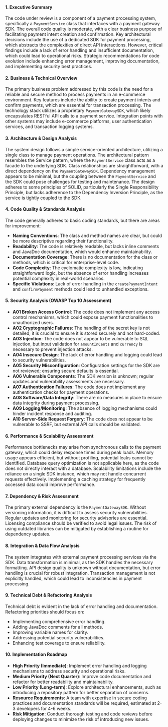 #### 1. Executive Summary
The code under review is a component of a payment processing system, specifically a `PaymentService` class that interfaces with a payment gateway SDK. The overall code quality is moderate, with a clear business purpose of facilitating payment intent creation and confirmation. Key architectural decisions include the use of a dedicated SDK for payment processing, which abstracts the complexities of direct API interactions. However, critical findings include a lack of error handling and insufficient documentation, which could lead to operational risks. Strategic recommendations for code evolution include enhancing error management, improving documentation, and implementing security best practices.
#### 2. Business & Technical Overview
The primary business problem addressed by this code is the need for a reliable and secure method to process payments in an e-commerce environment. Key features include the ability to create payment intents and confirm payments, which are essential for transaction processing. The technology stack utilizes a proprietary `PaymentGatewaySDK`, which likely encapsulates RESTful API calls to a payment service. Integration points with other systems may include e-commerce platforms, user authentication services, and transaction logging systems.
#### 3. Architecture & Design Analysis
The system design follows a simple service-oriented architecture, utilizing a single class to manage payment operations. The architectural pattern resembles the Service pattern, where the `PaymentService` class acts as a facade to the underlying SDK. Class relationships are straightforward, with a direct dependency on the `PaymentGatewaySDK`. Dependency management appears to be minimal, but the coupling between the `PaymentService` and the SDK could pose challenges for testing and maintenance. The design adheres to some principles of SOLID, particularly the Single Responsibility Principle, but lacks adherence to the Dependency Inversion Principle, as the service is tightly coupled to the SDK.
#### 4. Code Quality & Standards Analysis
The code generally adheres to basic coding standards, but there are areas for improvement:
- **Naming Conventions**: The class and method names are clear, but could be more descriptive regarding their functionality.
- **Readability**: The code is relatively readable, but lacks inline comments and JavaDoc documentation, which would enhance maintainability.
- **Documentation Coverage**: There is no documentation for the class or methods, which is critical for enterprise-level code.
- **Code Complexity**: The cyclomatic complexity is low, indicating straightforward logic, but the absence of error handling increases potential complexity in real-world scenarios.
- **Specific Violations**: Lack of error handling in the `createPaymentIntent` and `confirmPayment` methods could lead to unhandled exceptions.
#### 5. Security Analysis (OWASP Top 10 Assessment)
- **A01 Broken Access Control**: The code does not implement any access control mechanisms, which could expose payment functionalities to unauthorized users.
- **A02 Cryptographic Failures**: The handling of the secret key is not detailed; it is crucial to ensure it is stored securely and not hard-coded.
- **A03 Injection**: The code does not appear to be vulnerable to SQL injection, but input validation for `amountInCents` and `currency` is necessary to prevent injection attacks.
- **A04 Insecure Design**: The lack of error handling and logging could lead to security vulnerabilities.
- **A05 Security Misconfiguration**: Configuration settings for the SDK are not reviewed; ensuring secure defaults is essential.
- **A06 Vulnerable Components**: The SDK version is unknown; regular updates and vulnerability assessments are necessary.
- **A07 Authentication Failures**: The code does not implement any authentication checks for payment operations.
- **A08 Software/Data Integrity**: There are no measures in place to ensure data integrity during payment processing.
- **A09 Logging/Monitoring**: The absence of logging mechanisms could hinder incident response and auditing.
- **A10 Server-Side Request Forgery**: The code does not appear to be vulnerable to SSRF, but external API calls should be validated.
#### 6. Performance & Scalability Assessment
Performance bottlenecks may arise from synchronous calls to the payment gateway, which could delay response times during peak loads. Memory usage appears efficient, but without profiling, potential leaks cannot be identified. Database query optimization is not applicable here, as the code does not directly interact with a database. Scalability limitations include the reliance on a single SDK instance, which may not handle concurrent requests effectively. Implementing a caching strategy for frequently accessed data could improve performance.
#### 7. Dependency & Risk Assessment
The primary external dependency is the `PaymentGatewaySDK`. Without versioning information, it is difficult to assess security vulnerabilities. Regular updates and monitoring for security advisories are essential. Licensing compliance should be verified to avoid legal issues. The risk of using outdated libraries can be mitigated by establishing a routine for dependency updates.
#### 8. Integration & Data Flow Analysis
The system integrates with external payment processing services via the SDK. Data transformation is minimal, as the SDK handles the necessary formatting. API design quality is unknown without documentation, but error handling is crucial for robust integration. Transaction management is not explicitly handled, which could lead to inconsistencies in payment processing.
#### 9. Technical Debt & Refactoring Analysis
Technical debt is evident in the lack of error handling and documentation. Refactoring priorities should focus on:
- Implementing comprehensive error handling.
- Adding JavaDoc comments for all methods.
- Improving variable names for clarity.
- Addressing potential security vulnerabilities.
- Enhancing test coverage to ensure reliability.
#### 10. Implementation Roadmap
- **High Priority (Immediate)**: Implement error handling and logging mechanisms to address security and operational risks.
- **Medium Priority (Next Quarter)**: Improve code documentation and refactor for better readability and maintainability.
- **Low Priority (Long-term)**: Explore architectural enhancements, such as introducing a repository pattern for better separation of concerns.
- **Resource Requirements**: A team with expertise in secure coding practices and documentation standards will be required, estimated at 2-3 developers for 4-6 weeks.
- **Risk Mitigation**: Conduct thorough testing and code reviews before deploying changes to minimize the risk of introducing new issues.